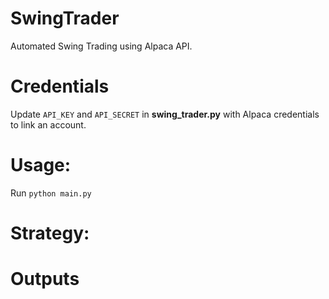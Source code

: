 # SwingTrader
Automated Swing Trading using Alpaca API. 

# Credentials
Update 
```API_KEY``` and ```API_SECRET``` in **swing_trader.py** with Alpaca credentials to link an account.

# Usage:
Run ```python main.py```

# Strategy:


# Outputs

